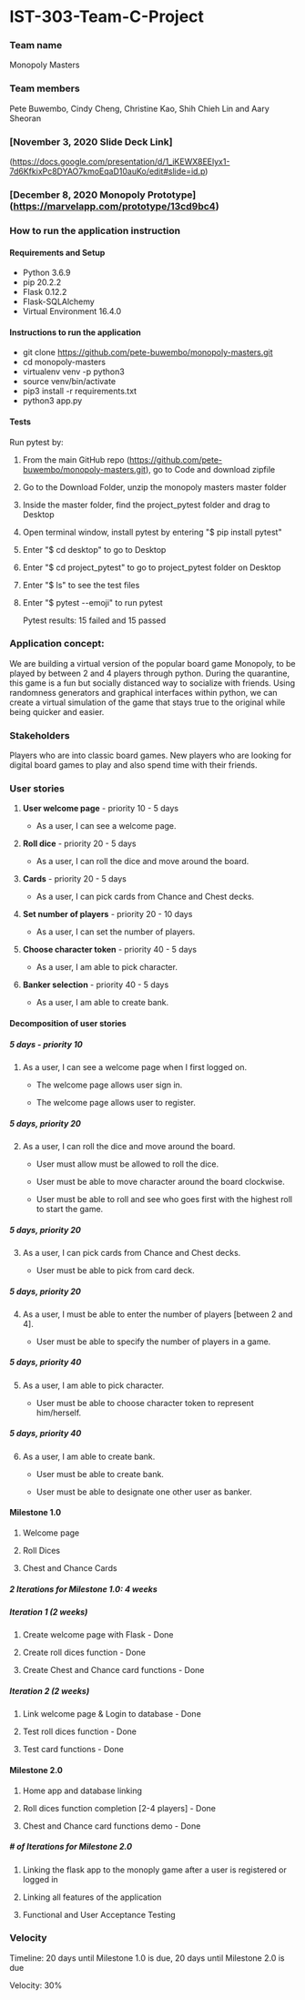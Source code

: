 # **IST-303-Team-C-Project**

### Team name

Monopoly Masters

 
### Team members

Pete Buwembo, Cindy Cheng, Christine Kao, Shih Chieh Lin and Aary Sheoran

### [November 3, 2020 Slide Deck Link]
(https://docs.google.com/presentation/d/1_iKEWX8EElyx1-7d6KfkixPc8DYAO7kmoEqaD10auKo/edit#slide=id.p)

### [December 8, 2020 Monopoly Prototype] (https://marvelapp.com/prototype/13cd9bc4)

### How to run the application instruction

#### Requirements and Setup

* Python 3.6.9
* pip 20.2.2
* Flask 0.12.2
* Flask-SQLAlchemy
* Virtual Environment 16.4.0
 
#### Instructions to run the application

* git clone https://github.com/pete-buwembo/monopoly-masters.git
* cd monopoly-masters
* virtualenv venv -p python3
* source venv/bin/activate
* pip3 install -r requirements.txt
* python3 app.py



#### Tests

Run pytest by: 
1. From the main GitHub repo (https://github.com/pete-buwembo/monopoly-masters.git), go to Code and download zipfile
2. Go to the Download Folder, unzip the monopoly masters master folder
3. Inside the master folder, find the project_pytest folder and drag to Desktop
4. Open terminal window, install pytest by entering "$ pip install pytest" 
5. Enter "$ cd desktop" to go to Desktop
6. Enter "$ cd project_pytest" to go to project_pytest folder on Desktop
7. Enter "$ ls" to see the test files
8. Enter "$ pytest --emoji" to run pytest

   Pytest results: 15 failed and 15 passed


 
### Application concept:

We are building a virtual version of the popular board game Monopoly, to be played by between 2 and 4 players through python. During the quarantine, this game is a fun but socially distanced way to socialize with friends. Using randomness generators and graphical interfaces within python, we can create a virtual simulation of the game that stays true to the original while being quicker and easier.

 
 
### Stakeholders

Players who are into classic board games. New players who are looking for digital board games to play and also spend time with their friends.

 

### User stories

1. **User welcome page** - priority 10 - 5 days

   - As a user, I can see a welcome page.

2. **Roll dice** - priority 20 - 5 days

   - As a user, I can roll the dice and move around the board.

3. **Cards** - priority 20 - 5 days

   - As a user, I can pick cards from Chance and Chest decks.

4. **Set number of players** - priority 20 - 10 days

   - As a user, I can set the number of players.

5. **Choose character token** - priority 40 - 5 days

   - As a user, I am able to pick character.

6. **Banker selection** - priority 40 - 5 days

   - As a user, I am able to create bank.

 

#### Decomposition of user stories

##### 5 days - priority 10

1. As a user, I can see a welcome page when I first logged on. 

   - The welcome page allows user sign in.

   - The welcome page allows user to register.

 

##### 5 days, priority 20

2. As a user, I can roll the dice and move around the board.

   - User must allow must be allowed to roll the dice.

   - User must be able to move character around the board clockwise.

   - User must be able to roll and see who goes first with the highest roll to start the game.

 

##### 5 days, priority 20

3. As a user, I can pick cards from Chance and Chest decks.

   - User must be able to pick from card deck. 

 

##### 5 days, priority 20

4. As a user, I must be able to enter the number of players [between 2 and 4].

   - User must be able to specify the number of players in a game.

 

##### 5 days, priority 40

5. As a user, I am able to pick character.

   - User must be able to choose character token to represent him/herself.

 

##### 5 days, priority 40

6. As a user, I am able to create bank.

   - User must be able to create bank.

   - User must be able to designate one other user as banker.


#### Milestone 1.0

1. Welcome page

2. Roll Dices

3. Chest and Chance Cards

 

##### 2 Iterations for Milestone 1.0: 4 weeks

##### Iteration 1 (2 weeks)

1. Create welcome page with Flask - Done

2. Create roll dices function - Done

3. Create Chest and Chance card functions - Done

 

##### Iteration 2 (2 weeks)

1. Link welcome page & Login to database - Done

2. Test roll dices function - Done

3. Test card functions - Done

 

#### Milestone 2.0

1. Home app and database linking

2. Roll dices function completion [2-4 players] - Done

2. Chest and Chance card functions demo - Done


##### # of Iterations for Milestone 2.0

1. Linking the flask app to the monoply game after a user is registered or logged in

2. Linking all features of the application

3. Functional and User Acceptance Testing

 

### Velocity

Timeline: 20 days until Milestone 1.0 is due, 20 days until Milestone 2.0 is due

Velocity: 30%
